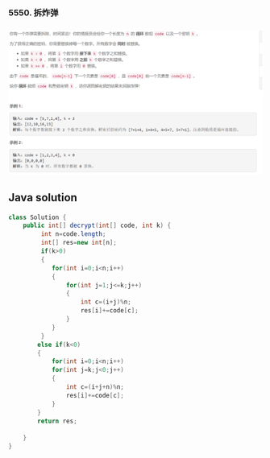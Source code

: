 ### 5550. 拆炸弹

### <img src="1.png" alt=" " title="." style="zoom: 200%;" />

## Java solution

```java
class Solution {
    public int[] decrypt(int[] code, int k) {
         int n=code.length;
         int[] res=new int[n];
         if(k>0)
         {
            for(int i=0;i<n;i++)
            {
                for(int j=1;j<=k;j++)
                {
                    int c=(i+j)%n;
                    res[i]+=code[c];
                }
            }
         }
        else if(k<0)
        {
            for(int i=0;i<n;i++)
            for(int j=k;j<0;j++)
            {
                int c=(i+j+n)%n;
                res[i]+=code[c];
            }
        }
        return res;
            
    }
}
```







